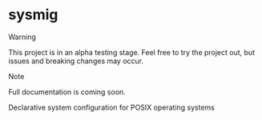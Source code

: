 # sysmig

> [!WARNING]
> This project is in an alpha testing stage. Feel free to try the project out, but issues and breaking changes may occur.

> [!NOTE]
> Full documentation is coming soon.

Declarative system configuration for POSIX operating systems

